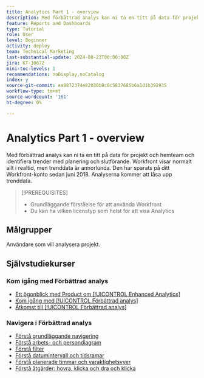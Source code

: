 ```yaml
---
title: Analytics Part 1 - overview
description: Med förbättrad analys kan ni ta en titt på data för projekt och hemteam och identifiera trender med planering och slutförande.
feature: Reports and Dashboards
type: Tutorial
role: User
level: Beginner
activity: deploy
team: Technical Marketing
last-substantial-update: 2024-08-23T00:00:00Z
jira: KT-10672
mini-toc-levels: 1
recommendations: noDisplay,noCatalog
index: y
source-git-commit: ea8872374e82030b8c0c5837685b6a1d1b392935
workflow-type: tm+mt
source-wordcount: '161'
ht-degree: 0%

---
```



# Analytics Part 1 - overview

Med förbättrad analys kan ni ta en titt på data för projekt och hemteam och identifiera trender med planering och slutförande. Workfront visar normalt allt i realtid, men trenddata är annorlunda. Den har sparats på ditt Workfront-konto sedan juni 2018. Analyserna kommer att låsa upp trenddata.

>[!PREREQUISITES]
>
>* Grundläggande förståelse för att använda Workfront
>* Du kan ha vilken licenstyp som helst för att visa Analytics


## Målgrupper

Användare som vill analysera projekt.


## Självstudiekurser

### Kom igång med Förbättrad analys

* [Ett ögonblick med Product om [!UICONTROL Enhanced Analytics]](/help/reporting/enhanced-analytics/1-intro-to-workfront-analytics.md)
* [Kom igång med [!UICONTROL Förbättrad analys]](/help/reporting/enhanced-analytics/2-getting-started-with-enhanced-analytics.md)
* [Åtkomst till [!UICONTROL Förbättrad analys]](/help/reporting/enhanced-analytics/3-adding-analytics-to-layout-templates.md)


### Navigera i Förbättrad analys

* [Förstå grundläggande navigering](/help/reporting/enhanced-analytics/4-basic-navigation.md)
* [Förstå arbets- och persondiagram](/help/reporting/enhanced-analytics/5-work-and-people-charts.md)
* [Förstå filter](/help/reporting/enhanced-analytics/6-filters-overview.md)
* [Förstå datumintervall och tidsramar](/help/reporting/enhanced-analytics/7-date-ranges-vs-timeframes.md)
* [Förstå planerade timmar och varaktighetsvyer](/help/reporting/enhanced-analytics/8-planned-hours-and-duration-views.md)
* [Förstå åtgärder: hovra, klicka och dra och klicka](/help/reporting/enhanced-analytics/9-actions-hover-click-and-drag-and-click-in.md)

